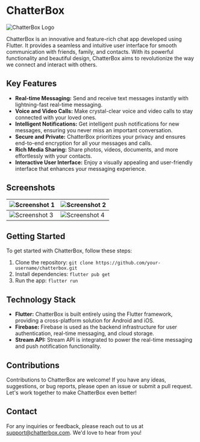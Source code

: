# ChatterBox

![ChatterBox Logo](/assets/logo.png)

ChatterBox is an innovative and feature-rich chat app developed using Flutter. It provides a seamless and intuitive user interface for smooth communication with friends, family, and contacts. With its powerful functionality and beautiful design, ChatterBox aims to revolutionize the way we connect and interact with others.

## Key Features

- **Real-time Messaging:** Send and receive text messages instantly with lightning-fast real-time messaging.
- **Voice and Video Calls:** Make crystal-clear voice and video calls to stay connected with your loved ones.
- **Intelligent Notifications:** Get intelligent push notifications for new messages, ensuring you never miss an important conversation.
- **Secure and Private:** ChatterBox prioritizes your privacy and ensures end-to-end encryption for all your messages and calls.
- **Rich Media Sharing:** Share photos, videos, documents, and more effortlessly with your contacts.
- **Interactive User Interface:** Enjoy a visually appealing and user-friendly interface that enhances your messaging experience.

## Screenshots

| ![Screenshot 1](/assets/screenshots/screenshot1.png) | ![Screenshot 2](/assets/screenshots/screenshot2.png) |
| --------------------------------------------------- | --------------------------------------------------- |
| ![Screenshot 3](/assets/screenshots/screenshot3.png) | ![Screenshot 4](/assets/screenshots/screenshot4.png) |

## Getting Started

To get started with ChatterBox, follow these steps:

1. Clone the repository: `git clone https://github.com/your-username/chatterbox.git`
2. Install dependencies: `flutter pub get`
3. Run the app: `flutter run`

## Technology Stack

- **Flutter:** ChatterBox is built entirely using the Flutter framework, providing a cross-platform solution for Android and iOS.
- **Firebase:** Firebase is used as the backend infrastructure for user authentication, real-time messaging, and cloud storage.
- **Stream API:** Stream API is integrated to power the real-time messaging and push notification functionality.

## Contributions

Contributions to ChatterBox are welcome! If you have any ideas, suggestions, or bug reports, please open an issue or submit a pull request. Let's work together to make ChatterBox even better!

## Contact

For any inquiries or feedback, please reach out to us at support@chatterbox.com. We'd love to hear from you!

